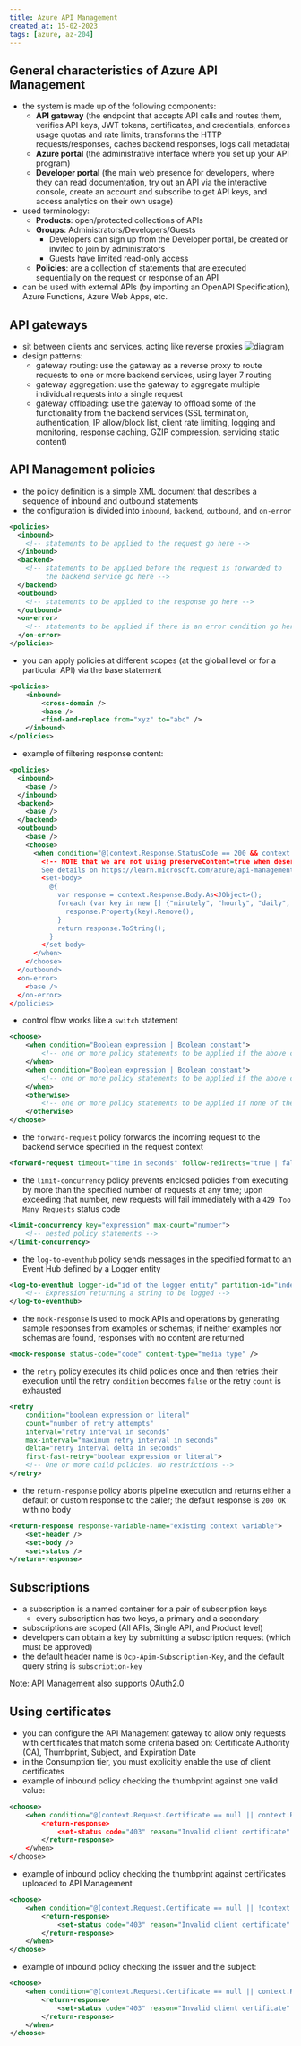 ```yaml
---
title: Azure API Management
created_at: 15-02-2023
tags: [azure, az-204]
---
```


## General characteristics of Azure API Management

- the system is made up of the following components:
  - **API gateway** (the endpoint that accepts API calls and routes them, verifies API keys, JWT tokens, certificates, and credentials, enforces usage quotas and rate limits, transforms the HTTP requests/responses, caches backend responses, logs call metadata)
  - **Azure portal** (the administrative interface where you set up your API program)
  - **Developer portal** (the main web presence for developers, where they can read documentation, try out an API via the interactive console, create an account and subscribe to get API keys, and access analytics on their own usage)
- used terminology:
  - **Products**: open/protected collections of APIs
  - **Groups**: Administrators/Developers/Guests
    - Developers can sign up from the Developer portal, be created or invited to join by administrators
    - Guests have limited read-only access
  - **Policies**: are a collection of statements that are executed sequentially on the request or response of an API
- can be used with external APIs (by importing an OpenAPI Specification), Azure Functions, Azure Web Apps, etc.

## API gateways

- sit between clients and services, acting like reverse proxies ![diagram](./../media/20230215193118.png)
- design patterns:
  - gateway routing: use the gateway as a reverse proxy to route requests to one or more backend services, using layer 7 routing
  - gateway aggregation: use the gateway to aggregate multiple individual requests into a single request
  - gateway offloading: use the gateway to offload some of the functionality from the backend services (SSL termination, authentication, IP allow/block list, client rate limiting, logging and monitoring, response caching, GZIP compression, servicing static content)

## API Management policies

- the policy definition is a simple XML document that describes a sequence of inbound and outbound statements
- the configuration is divided into `inbound`, `backend`, `outbound`, and `on-error`

```xml
<policies>
  <inbound>
    <!-- statements to be applied to the request go here -->
  </inbound>
  <backend>
    <!-- statements to be applied before the request is forwarded to
         the backend service go here -->
  </backend>
  <outbound>
    <!-- statements to be applied to the response go here -->
  </outbound>
  <on-error>
    <!-- statements to be applied if there is an error condition go here -->
  </on-error>
</policies>
```

- you can apply policies at different scopes (at the global level or for a particular API) via the base statement

```xml
<policies>
    <inbound>
        <cross-domain />
        <base />
        <find-and-replace from="xyz" to="abc" />
    </inbound>
</policies>
```

- example of filtering response content:

```xml
<policies>
  <inbound>
    <base />
  </inbound>
  <backend>
    <base />
  </backend>
  <outbound>
    <base />
    <choose>
      <when condition="@(context.Response.StatusCode == 200 && context.Product.Name.Equals("Starter"))">
        <!-- NOTE that we are not using preserveContent=true when deserializing the response body stream into a JSON object since we don't intend to access it again.
        See details on https://learn.microsoft.com/azure/api-management/api-management-transformation-policies#SetBody -->
        <set-body>
          @{
            var response = context.Response.Body.As<JObject>();
            foreach (var key in new [] {"minutely", "hourly", "daily", "flags"}) {
              response.Property(key).Remove();
            }
            return response.ToString();
          }
        </set-body>
      </when>
    </choose>
  </outbound>
  <on-error>
    <base />
  </on-error>
</policies>
```

- control flow works like a `switch` statement

```xml
<choose>
    <when condition="Boolean expression | Boolean constant">
        <!-- one or more policy statements to be applied if the above condition is true -->
    </when>
    <when condition="Boolean expression | Boolean constant">
        <!-- one or more policy statements to be applied if the above condition is true -->
    </when>
    <otherwise>
        <!-- one or more policy statements to be applied if none of the above conditions are true -->
    </otherwise>
</choose>
```

- the `forward-request` policy forwards the incoming request to the backend service specified in the request context

```xml
<forward-request timeout="time in seconds" follow-redirects="true | false" />
```

- the `limit-concurrency` policy prevents enclosed policies from executing by more than the specified number of requests at any time; upon exceeding that number, new requests will fail immediately with a `429 Too Many Requests` status code

```xml
<limit-concurrency key="expression" max-count="number">
    <!-- nested policy statements -->
</limit-concurrency>
```

- the `log-to-eventhub` policy sends messages in the specified format to an Event Hub defined by a Logger entity

```xml
<log-to-eventhub logger-id="id of the logger entity" partition-id="index of the partition where messages are sent" partition-key="value used for partition assignment">
    <!-- Expression returning a string to be logged -->
</log-to-eventhub>
```

- the `mock-response` is used to mock APIs and operations by generating sample responses from examples or schemas; if neither examples nor schemas are found, responses with no content are returned

```xml
<mock-response status-code="code" content-type="media type" />
```

- the `retry` policy executes its child policies once and then retries their execution until the retry `condition` becomes `false` or the retry `count` is exhausted

```xml
<retry
    condition="boolean expression or literal"
    count="number of retry attempts"
    interval="retry interval in seconds"
    max-interval="maximum retry interval in seconds"
    delta="retry interval delta in seconds"
    first-fast-retry="boolean expression or literal">
    <!-- One or more child policies. No restrictions -->
</retry>
```

- the `return-response` policy aborts pipeline execution and returns either a default or custom response to the caller; the default response is `200 OK` with no body

```xml
<return-response response-variable-name="existing context variable">
    <set-header />
    <set-body />
    <set-status />
</return-response>
```

## Subscriptions

- a subscription is a named container for a pair of subscription keys
  - every subscription has two keys, a primary and a secondary
- subscriptions are scoped (All APIs, Single API, and Product level)
- developers can obtain a key by submitting a subscription request (which must be approved)
- the default header name is `Ocp-Apim-Subscription-Key`, and the default query string is `subscription-key`

Note: API Management also supports OAuth2.0

## Using certificates

- you can configure the API Management gateway to allow only requests with certificates that match some criteria based on: Certificate Authority (CA), Thumbprint, Subject, and Expiration Date
- in the Consumption tier, you must explicitly enable the use of client certificates
- example of inbound policy checking the thumbprint against one valid value:

```xml
<choose>
    <when condition="@(context.Request.Certificate == null || context.Request.Certificate.Thumbprint != "desired-thumbprint")">
        <return-response>
            <set-status code="403" reason="Invalid client certificate" />
        </return-response>
    </when>
</choose>
```

- example of inbound policy checking the thumbprint against certificates uploaded to API Management

```xml
<choose>
    <when condition="@(context.Request.Certificate == null || !context.Request.Certificate.Verify()  || !context.Deployment.Certificates.Any(c => c.Value.Thumbprint == context.Request.Certificate.Thumbprint))">
        <return-response>
            <set-status code="403" reason="Invalid client certificate" />
        </return-response>
    </when>
</choose>
```

- example of inbound policy checking the issuer and the subject:

```xml
<choose>
    <when condition="@(context.Request.Certificate == null || context.Request.Certificate.Issuer != "trusted-issuer" || context.Request.Certificate.SubjectName.Name != "expected-subject-name")">
        <return-response>
            <set-status code="403" reason="Invalid client certificate" />
        </return-response>
    </when>
</choose>
```
